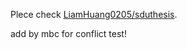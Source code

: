 Plece check [LiamHuang0205/sduthesis][current].

[current]: https://github.com/LiamHuang0205/sduthesis
add by mbc for conflict test!
